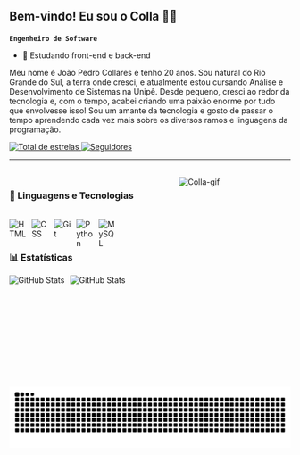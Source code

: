 ## Bem-vindo! Eu sou o Colla 👨‍💻

**`Engenheiro de Software`**

- 🌱 Estudando front-end e back-end

Meu nome é João Pedro Collares e tenho 20 anos. Sou natural do Rio Grande do Sul, a terra onde cresci, e atualmente estou cursando Análise e Desenvolvimento de Sistemas na Unipê. Desde pequeno, cresci ao redor da tecnologia e, com o tempo, acabei criando uma paixão enorme por tudo que envolvesse isso! Sou um amante da tecnologia e gosto de passar o tempo aprendendo cada vez mais sobre os diversos ramos e linguagens da programação.

<p align="left">
    <a href="https://github.com/codecollares?tab=repositories&sort=stargazers">
        <img 
            alt="Total de estrelas" 
            title="Total de estrelas GitHub" 
            src="https://custom-icon-badges.demolab.com/github/stars/codecollares?color=55960c&style=for-the-badge&labelColor=488207&logo=star&label=estrelas"
        />
    </a>
    <a href="https://github.com/codecollares?tab=followers">
        <img 
            alt="Seguidores" 
            title="Me siga no GitHub" 
            src="https://custom-icon-badges.demolab.com/github/followers/codecollares?color=236ad3&labelColor=1155ba&style=for-the-badge&logo=github&label=Seguidores&logoColor=white"
        />
    </a>
</p>

---

<div style="display: inline_block"><br>
    <img align="right" alt="Colla-gif" height="200" width="200" src="https://cdn.discordapp.com/attachments/1219697722354040952/1341222359394422855/ezgif.com-animated-gif-maker_1.gif?ex=67b53629&is=67b3e4a9&hm=3b312232023e4afa8c7c2f5fe76ca8ec57e4f907e007e8a6fbd205633193f31e&">
</div>

### 🤖 Linguagens e Tecnologias

<div style="display: inline_block"><br>
    <img 
    align="left" 
    alt="HTML"
    title="HTML" 
    width="30px" 
    style="padding-right: 10px;" 
    src="https://cdn.jsdelivr.net/gh/devicons/devicon@latest/icons/html5/html5-original.svg" 
    />
    <img 
    align="left" 
    alt="CSS" 
    title="CSS"
    width="30px" 
    style="padding-right: 10px;" 
    src="https://cdn.jsdelivr.net/gh/devicons/devicon@latest/icons/css3/css3-original.svg" 
    />
    <img 
    align="left" 
    alt="Git" 
    title="Git"
    width="30px" 
    style="padding-right: 10px;" 
    src="https://cdn.jsdelivr.net/gh/devicons/devicon@latest/icons/git/git-original.svg" 
    />
    <img 
    align="left" 
    alt="Python" 
    title="Python"
    width="30px" 
    style="padding-right: 10px;" 
    src="https://cdn.jsdelivr.net/gh/devicons/devicon@latest/icons/python/python-original.svg" 
    />
    <img
    align="left" 
    alt="MySQL" 
    title="MySQL"
    width="30px" 
    style="padding-right: 10px;" 
    src="https://cdn.jsdelivr.net/gh/devicons/devicon@latest/icons/mysql/mysql-original.svg" 
    />


<br/>
<br/>
</div>

### 📊 Estatísticas

<img 
    align="left" 
    alt="GitHub Stats" 
    height="200px" 
    style="padding-right: 10px;" 
    src="https://github-readme-stats.vercel.app/api?username=codecollares&show_icons=true&theme=transparent&locale=pt-br" 
/>

<img 
    align="left" 
    alt="GitHub Stats" 
    height="200px" 
    style="padding-right: 10px;" 
    src="https://github-readme-stats.vercel.app/api/top-langs/?username=codecollares&theme=transparent&layout=compact&locale=pt-br&custom_title=Tecnologias&langs_count=4" 
/>

<picture>
  <source media="(prefers-color-scheme: dark)" srcset="https://raw.githubusercontent.com/codecollares/codecollares/output/github-contribution-grid-snake-dark.svg">
  <source media="(prefers-color-scheme: light)" srcset="https://raw.githubusercontent.com/codecollares/codecollares/output/github-contribution-grid-snake.svg">
  <img alt="github contribution grid snake animation" src="https://raw.githubusercontent.com/codecollares/codecollares/output/github-contribution-grid-snake.svg">
</picture>
